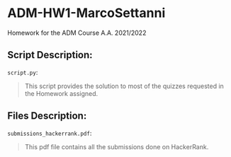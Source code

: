 # ADM-HW1-MarcoSettanni
Homework for the ADM Course A.A. 2021/2022

## Script Description:
```script.py```:
> This script provides the solution to most of the quizzes requested in the Homework assigned.

## Files Description:
```submissions_hackerrank.pdf```:
> This pdf file contains all the submissions done on HackerRank.

